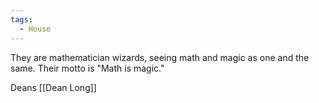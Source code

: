 ```yaml
---
tags:
  - House
---
```

They are mathematician wizards, seeing math and magic as one and the same. 
Their motto is "Math is magic."

Deans
[[Dean Long]]